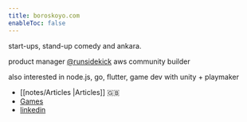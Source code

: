 ```yaml
---
title: boroskoyo.com
enableToc: false
---
```


start-ups, stand-up comedy and ankara. 

product manager [@runsidekick](https://runsidekick.com)
aws community builder 

also interested in node.js, go, flutter, game dev with unity + playmaker

- [[notes/Articles |Articles]]  🇬🇧
- [Games](https://apps.apple.com/us/developer/baris-kaya/id1562905111)
- [linkedin](https://www.linkedin.com/in/kayabaris/)
